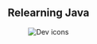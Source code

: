 <h2 align="center">Relearning Java</h2>

<p align="center">
  <img src="https://skillicons.dev/icons?i=java" alt="Dev icons" />
</p>
